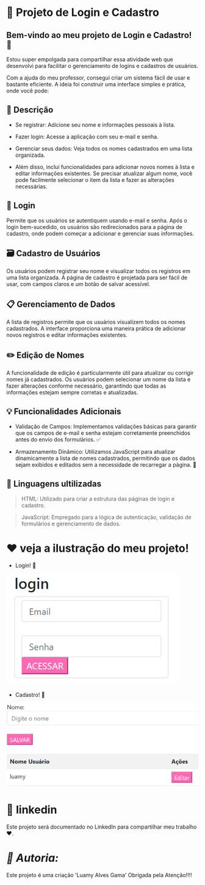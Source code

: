 # 🚀 Projeto de Login e Cadastro

## Bem-vindo ao meu projeto de Login e Cadastro! 🌟

 Estou super empolgada para compartilhar essa atividade web que desenvolvi para facilitar o gerenciamento de logins e cadastros de usuários.

Com a ajuda do meu professor, consegui criar um sistema fácil de usar e bastante eficiente. A ideia foi construir uma interface simples e prática, onde você pode:

## 📝 Descrição

* Se registrar: Adicione seu nome e informações pessoais à lista.

* Fazer login: Acesse a aplicação com seu e-mail e senha.

* Gerenciar seus dados: Veja todos os nomes cadastrados em uma lista organizada.

* Além disso, incluí funcionalidades para adicionar novos nomes à lista e editar informações existentes. Se precisar atualizar algum nome, você pode facilmente selecionar o item da lista e fazer as alterações necessárias.

## 🔑 Login

Permite que os usuários se autentiquem usando e-mail e senha. Após o login bem-sucedido, os usuários são redirecionados para a página de cadastro, onde podem começar a adicionar e gerenciar suas informações.

## 🗃️ Cadastro de Usuários

Os usuários podem registrar seu nome e visualizar todos os registros em uma lista organizada. A página de cadastro é projetada para ser fácil de usar, com campos claros e um botão de salvar acessível.

## 📋 Gerenciamento de Dados

A lista de registros permite que os usuários visualizem todos os nomes cadastrados. A interface proporciona uma maneira prática de adicionar novos registros e editar informações existentes.

## ✏️ Edição de Nomes

A funcionalidade de edição é particularmente útil para atualizar ou corrigir nomes já cadastrados. Os usuários podem selecionar um nome da lista e fazer alterações conforme necessário, garantindo que todas as informações estejam sempre corretas e atualizadas.

## 💡 Funcionalidades Adicionais

* Validação de Campos: Implementamos validações básicas para garantir que os campos de e-mail e senha estejam corretamente preenchidos antes do envio dos formulários. ✅

* Armazenamento Dinâmico: Utilizamos JavaScript para atualizar dinamicamente a lista de nomes cadastrados, permitindo que os dados sejam exibidos e editados sem a necessidade de recarregar a página. 🔄

## 🧩 Linguagens ultilizadas

> HTML: Utilizado para criar a estrutura das páginas de login e cadastro. 

> JavaScript: Empregado para a lógica de autenticação, validação de formulários e gerenciamento de dados. 

# ❤️ veja a ilustração do meu projeto!

* Login! 🌟

![login-cad](img/lo.png)

* Cadastro! 🌟

![login-cad](img/ca.png)

# 🎉 linkedin

Este projeto será documentado no LinkedIn para compartilhar meu trabalho ❤️.

# *📝 Autoria:*

Este projeto é uma criação 'Luamy Alves Gama' Obrigada pela Atenção!!!!